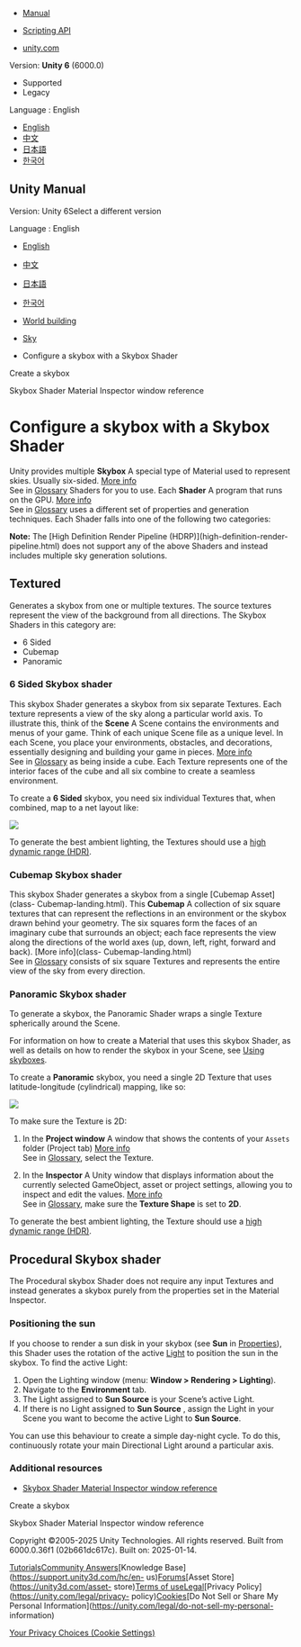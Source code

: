 [](https://docs.unity3d.com)

  * [Manual](../Manual/index.html)
  * [Scripting API](../ScriptReference/index.html)

  * [unity.com](https://unity.com/)

Version: **Unity 6** (6000.0)

  * Supported
  * Legacy

Language : English

  * [English](/Manual/skybox-shaders.html)
  * [中文](/cn/current/Manual/skybox-shaders.html)
  * [日本語](/ja/current/Manual/skybox-shaders.html)
  * [한국어](/kr/current/Manual/skybox-shaders.html)

[](https://docs.unity3d.com)

## Unity Manual

Version: Unity 6Select a different version

Language : English

  * [English](/Manual/skybox-shaders.html)
  * [中文](/cn/current/Manual/skybox-shaders.html)
  * [日本語](/ja/current/Manual/skybox-shaders.html)
  * [한국어](/kr/current/Manual/skybox-shaders.html)

  * [World building](CreatingEnvironments.html)
  * [Sky](sky-landing.html)
  * Configure a skybox with a Skybox Shader

[](skyboxes-using.html)

Create a skybox

[](skybox-material-reference.html)

Skybox Shader Material Inspector window reference

# Configure a skybox with a Skybox Shader

Unity provides multiple **Skybox** A special type of Material used to
represent skies. Usually six-sided. [More info](sky-landing.html)  
See in [Glossary](Glossary.html#Skybox) Shaders for you to use. Each
**Shader** A program that runs on the GPU. [More info](Shaders.html)  
See in [Glossary](Glossary.html#Shader) uses a different set of properties and
generation techniques. Each Shader falls into one of the following two
categories:

**Note:** The [High Definition Render Pipeline (HDRP)](high-definition-render-
pipeline.html) does not support any of the above Shaders and instead includes
multiple sky generation solutions.

## Textured

Generates a skybox from one or multiple textures. The source textures
represent the view of the background from all directions. The Skybox Shaders
in this category are:

  * 6 Sided
  * Cubemap
  * Panoramic

### 6 Sided Skybox shader

This skybox Shader generates a skybox from six separate Textures. Each texture
represents a view of the sky along a particular world axis. To illustrate
this, think of the **Scene** A Scene contains the environments and menus of
your game. Think of each unique Scene file as a unique level. In each Scene,
you place your environments, obstacles, and decorations, essentially designing
and building your game in pieces. [More info](CreatingScenes.html)  
See in [Glossary](Glossary.html#Scene) as being inside a cube. Each Texture
represents one of the interior faces of the cube and all six combine to create
a seamless environment.

To create a **6 Sided** skybox, you need six individual Textures that, when
combined, map to a net layout like:

![](../uploads/Main/skybox-six-sided-net.png)

To generate the best ambient lighting, the Textures should use a [high dynamic
range (HDR)](hdr-landing.html).

### Cubemap Skybox shader

This skybox Shader generates a skybox from a single [Cubemap Asset](class-
Cubemap-landing.html). This **Cubemap** A collection of six square textures
that can represent the reflections in an environment or the skybox drawn
behind your geometry. The six squares form the faces of an imaginary cube that
surrounds an object; each face represents the view along the directions of the
world axes (up, down, left, right, forward and back). [More info](class-
Cubemap-landing.html)  
See in [Glossary](Glossary.html#Cubemap) consists of six square Textures and
represents the entire view of the sky from every direction.

### Panoramic Skybox shader

To generate a skybox, the Panoramic Shader wraps a single Texture spherically
around the Scene.

For information on how to create a Material that uses this skybox Shader, as
well as details on how to render the skybox in your Scene, see [Using
skyboxes](skyboxes-using.html).

To create a **Panoramic** skybox, you need a single 2D Texture that uses
latitude-longitude (cylindrical) mapping, like so:

![](../uploads/Main/skybox-lat-long-layout.png)

To make sure the Texture is 2D:

  1. In the **Project window** A window that shows the contents of your `Assets` folder (Project tab) [More info](ProjectView.html)  
See in [Glossary](Glossary.html#Projectwindow), select the Texture.

  2. In the **Inspector** A Unity window that displays information about the currently selected GameObject, asset or project settings, allowing you to inspect and edit the values. [More info](UsingTheInspector.html)  
See in [Glossary](Glossary.html#Inspector), make sure the **Texture Shape** is
set to **2D**.

To generate the best ambient lighting, the Texture should use a [high dynamic
range (HDR)](hdr-landing.html).

## Procedural Skybox shader

The Procedural skybox Shader does not require any input Textures and instead
generates a skybox purely from the properties set in the Material Inspector.

### Positioning the sun

If you choose to render a sun disk in your skybox (see **Sun** in
[Properties](shader-skybox-procedural.html)), this Shader uses the rotation of
the active [Light](class-Light.html) to position the sun in the skybox. To
find the active Light:

  1. Open the Lighting window (menu: **Window > Rendering > Lighting**).
  2. Navigate to the **Environment** tab.
  3. The Light assigned to **Sun Source** is your Scene’s active Light.
  4. If there is no Light assigned to **Sun Source** , assign the Light in your Scene you want to become the active Light to **Sun Source**.

You can use this behaviour to create a simple day-night cycle. To do this,
continuously rotate your main Directional Light around a particular axis.

### Additional resources

  * [Skybox Shader Material Inspector window reference](skybox-material-reference.html)

[](skyboxes-using.html)

Create a skybox

[](skybox-material-reference.html)

Skybox Shader Material Inspector window reference

Copyright ©2005-2025 Unity Technologies. All rights reserved. Built from
6000.0.36f1 (02b661dc617c). Built on: 2025-01-14.

[Tutorials](https://learn.unity.com/)[Community
Answers](https://answers.unity3d.com)[Knowledge
Base](https://support.unity3d.com/hc/en-
us)[Forums](https://forum.unity3d.com)[Asset Store](https://unity3d.com/asset-
store)[Terms of
use](https://docs.unity3d.com/Manual/TermsOfUse.html)[Legal](https://unity.com/legal)[Privacy
Policy](https://unity.com/legal/privacy-
policy)[Cookies](https://unity.com/legal/cookie-policy)[Do Not Sell or Share
My Personal Information](https://unity.com/legal/do-not-sell-my-personal-
information)

[Your Privacy Choices (Cookie Settings)](javascript:void\(0\);)

